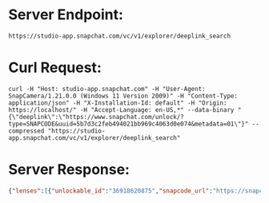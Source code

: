 # Server Endpoint: 
    https://studio-app.snapchat.com/vc/v1/explorer/deeplink_search

# Curl Request: 
    curl -H "Host: studio-app.snapchat.com" -H "User-Agent: SnapCamera/1.21.0.0 (Windows 11 Version 2009)" -H "Content-Type: application/json" -H "X-Installation-Id: default" -H "Origin: https://localhost/" -H "Accept-Language: en-US,*" --data-binary "{\"deeplink\":\"https://www.snapchat.com/unlock/?type=SNAPCODE&uuid=5b7d3c2feb494021bb969c4063d0e074&metadata=01\"}" --compressed "https://studio-app.snapchat.com/vc/v1/explorer/deeplink_search"

# Server Response:
```json
{"lenses":[{"unlockable_id":"36918620875","snapcode_url":"https://snapcodes.storage.googleapis.com/png/119dc900-89b3-3906-bd5b-7101e7713d95_320_d7e579a6-9934-4075-b09d-4ff3887089d1.png","user_display_name":"Shonuff74","lens_name":"BLUE TIGER CAP","lens_status":"Live","deeplink":"https://www.snapchat.com/unlock/?type=SNAPCODE&uuid=5b7d3c2feb494021bb969c4063d0e074&metadata=01","icon_url":"https://lens-storage.storage.googleapis.com/png/6b8f54d6-5cf3-4ca5-b8b6-3d53ca317346","thumbnail_media_poster_url":"https://community-lens.storage.googleapis.com/preview-media/thumbnail_poster/13d3becb-5cc2-4684-91c4-ca7f66cd10ac.jpg","standard_media_url":"https://community-lens.storage.googleapis.com/preview-media/final/13d3becb-5cc2-4684-91c4-ca7f66cd10ac.mp4","standard_media_poster_url":"https://community-lens.storage.googleapis.com/preview-media/final_poster/13d3becb-5cc2-4684-91c4-ca7f66cd10ac.jpg","image_sequence":{"url_pattern":"https://community-lens.storage.googleapis.com/preview-media/thumbnail_seq/13d3becb-5cc2-4684-91c4-ca7f66cd10ac/image_%d.jpg","size":6,"frame_interval_ms":300},"obfuscated_user_slug":"NEOMExwRU8_qvEeYLQxXiw"}]}```
